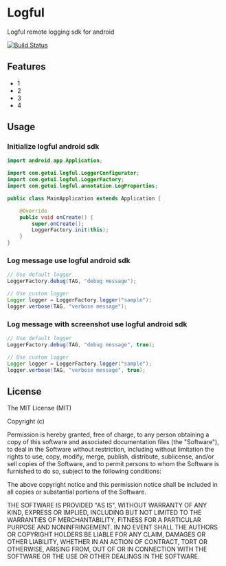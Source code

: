 # Logful

Logful remote logging sdk for android

[![Build Status](https://travis-ci.org/logful/logful-android.svg?branch=master)](https://travis-ci.org/logful/logful-android)

## Features

* 1
* 2
* 3
* 4

## Usage

### Initialize logful android sdk

``` java
import android.app.Application;

import com.getui.logful.LoggerConfigurator;
import com.getui.logful.LoggerFactory;
import com.getui.logful.annotation.LogProperties;

public class MainApplication extends Application {

    @Override
    public void onCreate() {
        super.onCreate();
        LoggerFactory.init(this);
    }
}
```

### Log message use logful android sdk

``` java
// Use default logger
LoggerFactory.debug(TAG, "debug message");

// Use custom logger
Logger logger = LoggerFactory.logger("sample");
logger.verbose(TAG, "verbose message");
```

### Log message with screenshot use logful android sdk

``` java
// Use default logger
LoggerFactory.debug(TAG, "debug message", true);

// Use custom logger
Logger logger = LoggerFactory.logger("sample");
logger.verbose(TAG, "verbose message", true);
```

## License
The MIT License (MIT)

Copyright (c) <year> <copyright holders>

Permission is hereby granted, free of charge, to any person obtaining a copy
of this software and associated documentation files (the "Software"), to deal
in the Software without restriction, including without limitation the rights
to use, copy, modify, merge, publish, distribute, sublicense, and/or sell
copies of the Software, and to permit persons to whom the Software is
furnished to do so, subject to the following conditions:

The above copyright notice and this permission notice shall be included in
all copies or substantial portions of the Software.

THE SOFTWARE IS PROVIDED "AS IS", WITHOUT WARRANTY OF ANY KIND, EXPRESS OR
IMPLIED, INCLUDING BUT NOT LIMITED TO THE WARRANTIES OF MERCHANTABILITY,
FITNESS FOR A PARTICULAR PURPOSE AND NONINFRINGEMENT. IN NO EVENT SHALL THE
AUTHORS OR COPYRIGHT HOLDERS BE LIABLE FOR ANY CLAIM, DAMAGES OR OTHER
LIABILITY, WHETHER IN AN ACTION OF CONTRACT, TORT OR OTHERWISE, ARISING FROM,
OUT OF OR IN CONNECTION WITH THE SOFTWARE OR THE USE OR OTHER DEALINGS IN
THE SOFTWARE.
